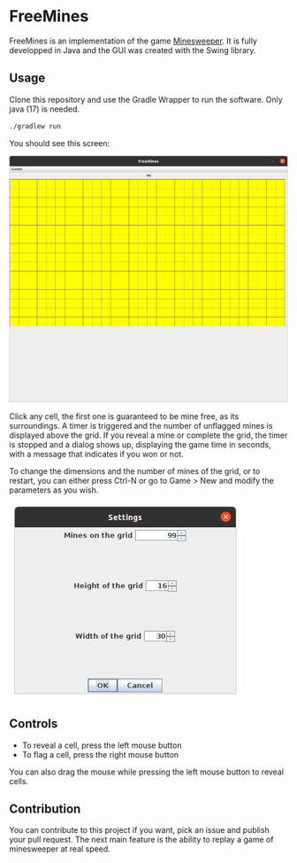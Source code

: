 # FreeMines

FreeMines is an implementation of the game [Minesweeper](https://en.wikipedia.org/wiki/Minesweeper_(video_game)).
It is fully developped in Java and the GUI was created with the Swing library.

## Usage

Clone this repository and use the Gradle Wrapper to run the software.
Only java (17) is needed.

```bash
./gradlew run
```

You should see this screen:

![FreeMines GUI](pictures/freemines-gui.png)

Click any cell, the first one is guaranteed to be mine free, as its
surroundings. A timer is triggered and the number of unflagged mines is
displayed above the grid. If you reveal a mine or complete the grid, the timer
is stopped and a dialog shows up, displaying the game time in seconds, with a
message that indicates if you won or not.

To change the dimensions and the number of mines of the grid, or to restart,
you can either press Ctrl-N or go to Game > New and modify the parameters as you
wish.

![Game settings](pictures/game-settings.png)

## Controls

- To reveal a cell, press the left mouse button
- To flag a cell, press the right mouse button

You can also drag the mouse while pressing the left mouse button to reveal
cells.

## Contribution

You can contribute to this project if you want, pick an issue and publish your
pull request. The next main feature is the ability to replay a game of
minesweeper at real speed.
